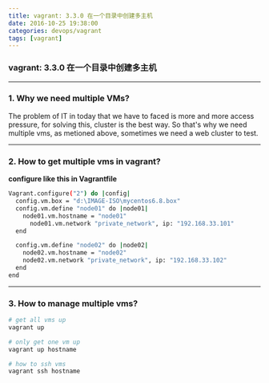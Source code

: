 ```yaml
---
title: vagrant: 3.3.0 在一个目录中创建多主机
date: 2016-10-25 19:38:00
categories: devops/vagrant
tags: [vagrant]
---
```

### vagrant: 3.3.0 在一个目录中创建多主机

---

### 1. Why we need multiple VMs?
The problem of IT in today that we have to faced is more and more access pressure,
for solving this, cluster is the best way. So that's why we need multiple vms,
as metioned above, sometimes we need a web cluster to test.

---

### 2. How to get multiple vms in vagrant?
**configure like this in Vagrantfile**
``` bash
Vagrant.configure("2") do |config|
  config.vm.box = "d:\IMAGE-ISO\mycentos6.8.box"
  config.vm.define "node01" do |node01|
    node01.vm.hostname = "node01"
	  node01.vm.network "private_network", ip: "192.168.33.101"
  end

  config.vm.define "node02" do |node02|
    node02.vm.hostname = "node02"
  	node02.vm.network "private_network", ip: "192.168.33.102"
  end
end
```

---

### 3. How to manage multiple vms?
``` bash
# get all vms up
vagrant up

# only get one vm up
vagrant up hostname

# how to ssh vms
vagrant ssh hostname
```
